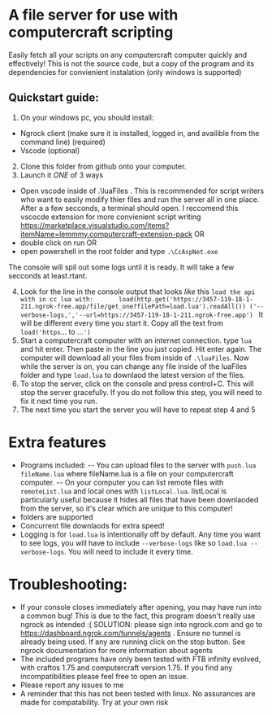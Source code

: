 # A file server for use with computercraft scripting
Easily fetch all your scripts on any computercraft computer quickly and effectively!
This is not the source code, but a copy of the program and its dependencies for convienient instalation
(only windows is supported)

## Quickstart guide:
1. On your windows pc, you should install:
 - Ngrock client (make sure it is installed, logged in, and availible from the command line) (required)
 - Vscode (optional)
2. Clone this folder from github onto your computer.
3. Launch it _ONE_ of 3 ways
- Open vscode inside of .\luaFiles . This is recommended for script writers who want to easily modify thier files and run the server all in one place.
After a a few secconds, a terminal should open.
I reccomend this vscocde extension for more convienient script writing https://marketplace.visualstudio.com/items?itemName=lemmmy.computercraft-extension-pack
OR
- double click on run
OR
- open powershell in the root folder and type `.\CcAspNet.exe`

The console will spil out some logs until it is ready. It will take a few secconds at least.rtant. 

4. Look for the line in the console output that looks *like* this       ```load the api with in cc lua with:       load(http.get('https://3457-119-18-1-211.ngrok-free.app/file/get_one?filePath=load.lua').readAll()) ('--verbose-logs,','--url=https://3457-119-18-1-211.ngrok-free.app') ```
It will be different every time you start it. Copy all the text from `load('https`... to ...`')`
5. Start a computercraft computer with an internet connection. type `lua` and hit enter. Then paste in the line you just copied. Hit enter again.
The computer will download all your files from inside of `.\luaFiles`. Now while the server is on, you can change any file inside of the luaFiles folder and type `load.lua` <Enter> to downlaod the latest version of the files.
6. To stop the server, click on the console and press control+C. This will stop the server gracefully. If you do not follow this step, you will need to fix it next time you run.
7. The next time you start the server you will have to repeat step 4 and 5

# Extra features
- Programs included:
-- You can upload files to the server with `push.lua fileName.lua` where fileName.lua is a file on your computercraft computer.
-- On your computer you can list remote files with `remoteList.lua` and local ones with `listLocal.lua`. listLocal is particularly useful because it hides all files that have been downlaoded from the server, so it's clear which are unique to this computer!
- folders are supported
- Concurrent file downlaods for extra speed!
- Logging is for `load.lua` is intentionally off by default. Any time you want to see logs, you will have to include `--verbose-logs` like so `load.lua --verbose-logs`. You will need to include it every time.

# Troubleshooting:
- If your console closes immediately after opening, you may have run into a common bug! This is due to the fact, this program doesn't really use ngrock as intended :(
SOLUTION: please sign into ngrock.com and go to https://dashboard.ngrok.com/tunnels/agents . Ensure no tunnel is already being used. If any are running click on the stop button. 
See ngrock documentation for more information about agents
- The included programs have only been tested with FTB infinity evolved, with craftos 1.75 and computercraft version 1.75. If you find any incompatibilities please feel free to open an issue. 
- Please report any issues to me
- A reminder that this has not been tested with linux. No assurances are made for compatability. Try at your own risk
